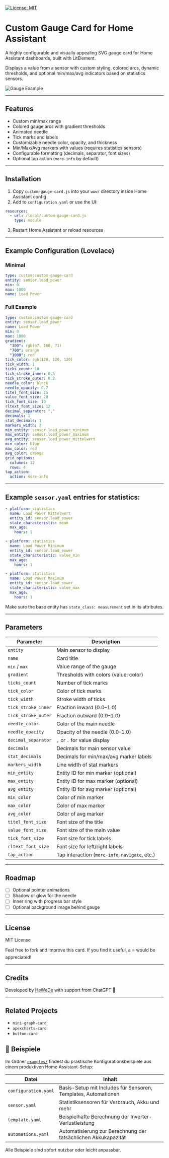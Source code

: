 [![License: MIT](https://img.shields.io/badge/License-MIT-yellow.svg)](LICENSE)

# Custom Gauge Card for Home Assistant

A highly configurable and visually appealing SVG gauge card for Home Assistant dashboards, built with LitElement.

Displays a value from a sensor with custom styling, colored arcs, dynamic thresholds, and optional min/max/avg indicators based on statistics sensors.

![Gauge Example](images/example_gauge.png)

---

## Features

* Custom min/max range
* Colored gauge arcs with gradient thresholds
* Animated needle
* Tick marks and labels
* Customizable needle color, opacity, and thickness
* Min/Max/Avg markers with values (requires statistics sensors)
* Configurable formatting (decimals, separator, font sizes)
* Optional tap action (`more-info` by default)

---

## Installation

1. Copy `custom-gauge-card.js` into your `www/` directory inside Home Assistant config
2. Add to `configuration.yaml` or use the UI:

```yaml
resources:
  - url: /local/custom-gauge-card.js
    type: module
```

3. Restart Home Assistant or reload resources

---

## Example Configuration (Lovelace)

### Minimal

```yaml
type: custom:custom-gauge-card
entity: sensor.load_power
min: 0
max: 1000
name: Load Power
```

### Full Example

```yaml
type: custom:custom-gauge-card
entity: sensor.load_power
name: Load Power
min: 0
max: 1000
gradient:
  "300": rgb(67, 160, 71)
  "700": orange
  "1000": red
tick_color: rgb(120, 120, 120)
tick_width: 1
ticks_count: 10
tick_stroke_inner: 0.5
tick_stroke_outer: 0.2
needle_color: black
needle_opacity: 0.7
titel_font_size: 15
value_font_size: 20
tick_font_size: 10
rltext_font_size: 12
decimal_separator: ","
decimals: 1
stat_decimals: 1
markers_width: 2
min_entity: sensor.load_power_minimum
max_entity: sensor.load_power_maximum
avg_entity: sensor.load_power_mittelwert
min_color: blue
max_color: red
avg_color: orange
grid_options:
  columns: 12
  rows: 4
tap_action:
  action: more-info
```

---

## Example `sensor.yaml` entries for statistics:

```yaml
- platform: statistics
  name: Load Power Mittelwert
  entity_id: sensor.load_power
  state_characteristic: mean
  max_age:
    hours: 1

- platform: statistics
  name: Load Power Minimum
  entity_id: sensor.load_power
  state_characteristic: value_min
  max_age:
    hours: 1

- platform: statistics
  name: Load Power Maximum
  entity_id: sensor.load_power
  state_characteristic: value_max
  max_age:
    hours: 1
```

Make sure the base entity has `state_class: measurement` set in its attributes.

---

## Parameters

| Parameter           | Description                                     |
| ------------------- | ----------------------------------------------- |
| `entity`            | Main sensor to display                          |
| `name`              | Card title                                      |
| `min` / `max`       | Value range of the gauge                        |
| `gradient`          | Thresholds with colors (value: color)           |
| `ticks_count`       | Number of tick marks                            |
| `tick_color`        | Color of tick marks                             |
| `tick_width`        | Stroke width of ticks                           |
| `tick_stroke_inner` | Fraction inward (0.0–1.0)                       |
| `tick_stroke_outer` | Fraction outward (0.0–1.0)                      |
| `needle_color`      | Color of the main needle                        |
| `needle_opacity`    | Opacity of the needle (0.0–1.0)                 |
| `decimal_separator` | `,` or `.` for value display                    |
| `decimals`          | Decimals for main sensor value                  |
| `stat_decimals`     | Decimals for min/max/avg marker labels          |
| `markers_width`     | Line width of stat markers                      |
| `min_entity`        | Entity ID for min marker (optional)             |
| `max_entity`        | Entity ID for max marker (optional)             |
| `avg_entity`        | Entity ID for avg marker (optional)             |
| `min_color`         | Color of min marker                             |
| `max_color`         | Color of max marker                             |
| `avg_color`         | Color of avg marker                             |
| `titel_font_size`   | Font size of the title                          |
| `value_font_size`   | Font size of the main value                     |
| `tick_font_size`    | Font size for tick labels                       |
| `rltext_font_size`  | Font size for left/right labels                 |
| `tap_action`        | Tap interaction (`more-info`, `navigate`, etc.) |

---

## Roadmap

* [ ] Optional pointer animations
* [ ] Shadow or glow for the needle
* [ ] Inner ring with progress bar style
* [ ] Optional background image behind gauge

---

## License

MIT License

Feel free to fork and improve this card. If you find it useful, a ⭐️ would be appreciated!

---

## Credits

Developed by [HeWeDe](https://github.com/HeWeDe) with support from ChatGPT 🤖

---

## Related Projects

* `mini-graph-card`
* `apexcharts-card`
* `button-card`

## 📁 Beispiele

Im Ordner [`examples/`](./examples) findest du praktische Konfigurationsbeispiele aus einem produktiven Home Assistant-Setup:

| Datei              | Inhalt                                                                 |
|-------------------|------------------------------------------------------------------------|
| `configuration.yaml` | Basis-Setup mit Includes für Sensoren, Templates, Automationen       |
| `sensor.yaml`         | Statistiksensoren für Verbrauch, Akku und mehr                       |
| `template.yaml`       | Beispielhafte Berechnung der Inverter-Verlustleistung                |
| `automations.yaml`    | Automatisierung zur Berechnung der tatsächlichen Akkukapazität       |

Alle Beispiele sind sofort nutzbar oder leicht anpassbar.
